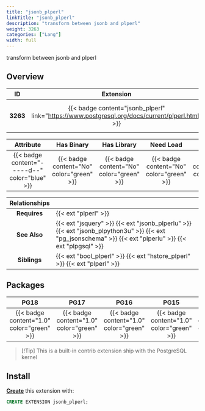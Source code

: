 ```yaml
---
title: "jsonb_plperl"
linkTitle: "jsonb_plperl"
description: "transform between jsonb and plperl"
weight: 3263
categories: ["Lang"]
width: full
---
```


transform between jsonb and plperl

## Overview

|    ID    | Extension |  Package   | Version |        Category        |           License            |       Language       |
|:--------:|:---------:|:----------:|:-------:|:----------------------:|:----------------------------:|:--------------------:|
| **3263** | {{< badge content="jsonb_plperl" link="https://www.postgresql.org/docs/current/plperl.html" >}} | {{< ext "jsonb_plperl" "plperl" >}} | `1.0` | {{< category "LANG" >}} | {{< license "PostgreSQL" >}} | {{< language "C" >}} |


|  Attribute | Has Binary | Has Library | Need Load | Has DDL | Relocatable | Trusted |
|:----------:|:----------:|:-----------:|:---------:|:-------:|:-----------:|:-------:|
| {{< badge content="-----d--" color="blue" >}} | {{< badge content="No" color="green" >}} | {{< badge content="No" color="green" >}} | {{< badge content="No" color="green" >}} | {{< badge content="Yes" color="green" >}} | {{< badge content="no" color="red" >}} | {{< badge content="no" color="red" >}} |


| **Relationships** |   |
|:-----------------:|:----|
|   **Requires**    | {{< ext "plperl" >}} |
|   **See Also**    | {{< ext "jsquery" >}} {{< ext "jsonb_plperlu" >}} {{< ext "jsonb_plpython3u" >}} {{< ext "pg_jsonschema" >}} {{< ext "plperlu" >}} {{< ext "plpgsql" >}} |
|    **Siblings**   | {{< ext "bool_plperl" >}} {{< ext "hstore_plperl" >}} {{< ext "plperl" >}} |


## Packages

| **PG18** | **PG17** | **PG16** | **PG15** | **PG14** |
|:--------:|:--------:|:--------:|:--------:|:--------:|
| {{< badge content="1.0" color="green" >}} | {{< badge content="1.0" color="green" >}} | {{< badge content="1.0" color="green" >}} | {{< badge content="1.0" color="green" >}} | {{< badge content="1.0" color="green" >}} |

> [!Tip] This is a built-in contrib extension ship with the PostgreSQL kernel


## Install

[**Create**](https://ext.pgsty.com/usage/create) this extension with:

```sql
CREATE EXTENSION jsonb_plperl;
```
